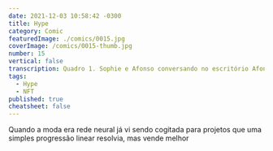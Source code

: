```yaml
---
date: 2021-12-03 10:58:42 -0300
title: Hype
category: Comic
featuredImage: ./comics/0015.jpg
coverImage: /comics/0015-thumb.jpg
number: 15
vertical: false
transcription: Quadro 1. Sophie e Afonso conversando no escritório Afonso fala "...então vamos colocar NFT nesse projeto.". Quadro 2. Sophie fala "Desculpe, mas não entendi o motivo, temos um servidor centralizando as operações". Quadro 3. Afonso fala "Nem sei o que é NFT. Só vamos colocar por que vende melhor.".
tags:
  - Hype
  - NFT
published: true
cheatsheet: false
---
```


Quando a moda era rede neural já vi sendo cogitada para projetos que uma simples progressão linear resolvia, mas vende melhor
